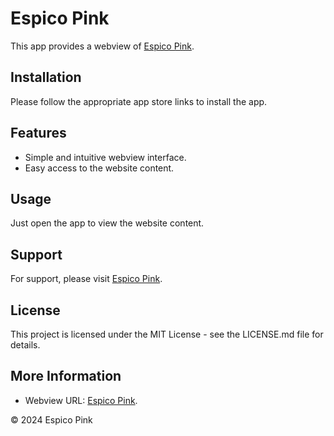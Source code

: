 # Espico Pink

This app provides a webview of [Espico Pink](https://espicopink.pk/).

## Installation

Please follow the appropriate app store links to install the app.

## Features

- Simple and intuitive webview interface.  
- Easy access to the website content.

## Usage

Just open the app to view the website content.

## Support

For support, please visit [Espico Pink](https://espicopink.pk/).

## License

This project is licensed under the MIT License - see the LICENSE.md file for details.

## More Information
- Webview URL: [Espico Pink](https://espicopink.pk/).

© 2024 Espico Pink
